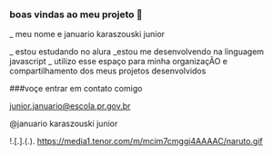 ### boas vindas ao meu projeto 💙
_ meu nome e januario karaszouski junior


 _ estou estudando no alura 
 _estou me desenvolvendo na linguagem javascript
 _ utilizo esse espaço para minha organizaçÂO e compartilhamento dos meus projetos desenvolvidos 

 ###voçe entrar em contato comigo 

junior.januario@escola.pr.gov.br

@januario karaszouski junior

!.[.].(.).
https://media1.tenor.com/m/mcim7cmggi4AAAAC/naruto.gif
